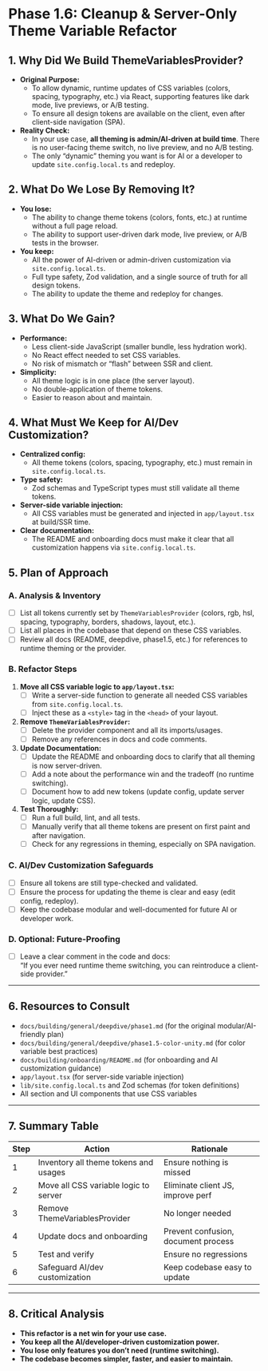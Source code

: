 # Phase 1.6: Cleanup & Server-Only Theme Variable Refactor

## 1. **Why Did We Build ThemeVariablesProvider?**

- **Original Purpose:**
  - To allow dynamic, runtime updates of CSS variables (colors, spacing, typography, etc.) via React, supporting features like dark mode, live previews, or A/B testing.
  - To ensure all design tokens are available on the client, even after client-side navigation (SPA).
- **Reality Check:**
  - In your use case, **all theming is admin/AI-driven at build time**. There is no user-facing theme switch, no live preview, and no A/B testing.
  - The only “dynamic” theming you want is for AI or a developer to update `site.config.local.ts` and redeploy.

## 2. **What Do We Lose By Removing It?**

- **You lose:**
  - The ability to change theme tokens (colors, fonts, etc.) at runtime without a full page reload.
  - The ability to support user-driven dark mode, live preview, or A/B tests in the browser.
- **You keep:**
  - All the power of AI-driven or admin-driven customization via `site.config.local.ts`.
  - Full type safety, Zod validation, and a single source of truth for all design tokens.
  - The ability to update the theme and redeploy for changes.

## 3. **What Do We Gain?**

- **Performance:**
  - Less client-side JavaScript (smaller bundle, less hydration work).
  - No React effect needed to set CSS variables.
  - No risk of mismatch or “flash” between SSR and client.
- **Simplicity:**
  - All theme logic is in one place (the server layout).
  - No double-application of theme tokens.
  - Easier to reason about and maintain.

## 4. **What Must We Keep for AI/Dev Customization?**

- **Centralized config:**
  - All theme tokens (colors, spacing, typography, etc.) must remain in `site.config.local.ts`.
- **Type safety:**
  - Zod schemas and TypeScript types must still validate all theme tokens.
- **Server-side variable injection:**
  - All CSS variables must be generated and injected in `app/layout.tsx` at build/SSR time.
- **Clear documentation:**
  - The README and onboarding docs must make it clear that all customization happens via `site.config.local.ts`.

## 5. **Plan of Approach**

### **A. Analysis & Inventory**

- [ ] List all tokens currently set by `ThemeVariablesProvider` (colors, rgb, hsl, spacing, typography, borders, shadows, layout, etc.).
- [ ] List all places in the codebase that depend on these CSS variables.
- [ ] Review all docs (README, deepdive, phase1.5, etc.) for references to runtime theming or the provider.

### **B. Refactor Steps**

1. **Move all CSS variable logic to `app/layout.tsx`:**
   - [ ] Write a server-side function to generate all needed CSS variables from `site.config.local.ts`.
   - [ ] Inject these as a `<style>` tag in the `<head>` of your layout.
2. **Remove `ThemeVariablesProvider`:**
   - [ ] Delete the provider component and all its imports/usages.
   - [ ] Remove any references in docs and code comments.
3. **Update Documentation:**
   - [ ] Update the README and onboarding docs to clarify that all theming is now server-driven.
   - [ ] Add a note about the performance win and the tradeoff (no runtime switching).
   - [ ] Document how to add new tokens (update config, update server logic, update CSS).
4. **Test Thoroughly:**
   - [ ] Run a full build, lint, and all tests.
   - [ ] Manually verify that all theme tokens are present on first paint and after navigation.
   - [ ] Check for any regressions in theming, especially on SPA navigation.

### **C. AI/Dev Customization Safeguards**

- [ ] Ensure all tokens are still type-checked and validated.
- [ ] Ensure the process for updating the theme is clear and easy (edit config, redeploy).
- [ ] Keep the codebase modular and well-documented for future AI or developer work.

### **D. Optional: Future-Proofing**

- [ ] Leave a clear comment in the code and docs:  
      “If you ever need runtime theme switching, you can reintroduce a client-side provider.”

---

## 6. **Resources to Consult**

- `docs/building/general/deepdive/phase1.md` (for the original modular/AI-friendly plan)
- `docs/building/general/deepdive/phase1.5-color-unity.md` (for color variable best practices)
- `docs/building/onboarding/README.md` (for onboarding and AI customization guidance)
- `app/layout.tsx` (for server-side variable injection)
- `lib/site.config.local.ts` and Zod schemas (for token definitions)
- All section and UI components that use CSS variables

---

## 7. **Summary Table**

| Step | Action                                | Rationale                           |
| ---- | ------------------------------------- | ----------------------------------- |
| 1    | Inventory all theme tokens and usages | Ensure nothing is missed            |
| 2    | Move all CSS variable logic to server | Eliminate client JS, improve perf   |
| 3    | Remove ThemeVariablesProvider         | No longer needed                    |
| 4    | Update docs and onboarding            | Prevent confusion, document process |
| 5    | Test and verify                       | Ensure no regressions               |
| 6    | Safeguard AI/dev customization        | Keep codebase easy to update        |

---

## 8. **Critical Analysis**

- **This refactor is a net win for your use case.**
- **You keep all the AI/developer-driven customization power.**
- **You lose only features you don’t need (runtime switching).**
- **The codebase becomes simpler, faster, and easier to maintain.**
